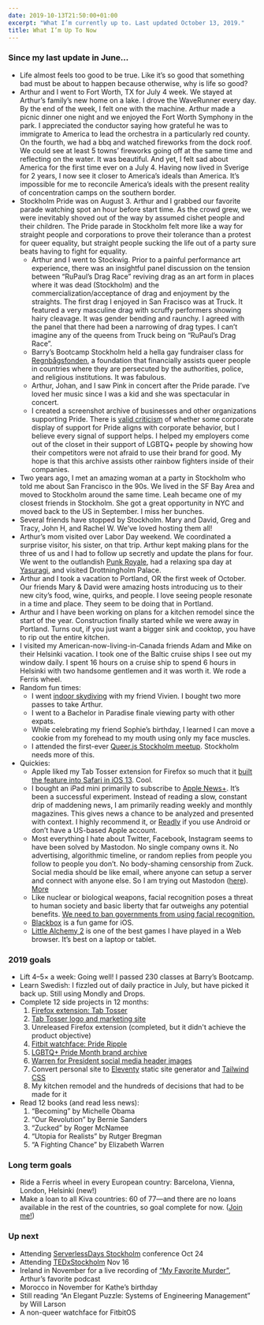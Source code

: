 ```yaml
---
date: 2019-10-13T21:50:00+01:00
excerpt: "What I’m currently up to. Last updated October 13, 2019."
title: What I’m Up To Now
---
```


### Since my last update in June…

- Life almost feels too good to be true. Like it’s so good that something bad must be about to happen because otherwise, why is life so good?
- Arthur and I went to Fort Worth, TX for July 4 week. We stayed at Arthur’s family’s new home on a lake. I drove the WaveRunner every day. By the end of the week, I felt one with the machine. Arthur made a picnic dinner one night and we enjoyed the Fort Worth Symphony in the park. I appreciated the conductor saying how grateful he was to immigrate to America to lead the orchestra in a particularly red county. On the fourth, we had a bbq and watched fireworks from the dock roof. We could see at least 5 towns’ fireworks going off at the same time and reflecting on the water. It was beautiful. And yet, I felt sad about America for the first time ever on a July 4. Having now lived in Sverige for 2 years, I now see it closer to America’s ideals than America. It’s impossible for me to reconcile America’s ideals with the present reality of concentration camps on the southern border.
- Stockholm Pride was on August 3. Arthur and I grabbed our favorite parade watching spot an hour before start time. As the crowd grew, we were inevitably shoved out of the way by assumed cishet people and their children. The Pride parade in Stockholm felt more like a way for straight people and corporations to prove their tolerance than a protest for queer equality, but straight people sucking the life out of a party sure beats having to fight for equality.
    - Arthur and I went to Stockwig. Prior to a painful performance art experience, there was an insightful panel discussion on the tension between “RuPaul’s Drag Race” reviving drag as an art form in places where it was dead (Stockholm) and the commercialization/acceptance of drag and enjoyment by the straights. The first drag I enjoyed in San Fracisco was at Truck. It featured a very masculine drag with scruffy performers showing hairy cleavage. It was gender bending and raunchy. I agreed with the panel that there had been a narrowing of drag types. I can’t imagine any of the queens from Truck being on “RuPaul’s Drag Race”.
    - Barry’s Bootcamp Stockholm held a hella gay fundraiser class for [Regnbågsfonden](https://www.regnbagsfonden.org/), a foundation that financially assists queer people in countries where they are persecuted by the authorities, police, and religious institutions. It was fabulous.
    - Arthur, Johan, and I saw Pink in concert after the Pride parade. I’ve loved her music since I was a kid and she was spectacular in concert.
    - I created a screenshot archive of businesses and other organizations supporting Pride. There is [valid criticism](https://www.linkedin.com/pulse/pride-pandering-katie-martell/) of whether some corporate display of support for Pride aligns with corporate behavior, but I believe every signal of support helps. I helped my employers come out of the closet in their support of LGBTQ+ people by showing how their competitors were not afraid to use their brand for good. My hope is that this archive assists other rainbow fighters inside of their companies.
- Two years ago, I met an amazing woman at a party in Stockholm who told me about San Francisco in the 90s. We lived in the SF Bay Area and moved to Stockholm around the same time. Leah became one of my closest friends in Stockholm. She got a great opportunity in NYC and moved back to the US in September. I miss her bunches.
- Several friends have stopped by Stockholm. Mary and David, Greg and Tracy, John H, and Rachel W. We’ve loved hosting them all!
- Arthur’s mom visited over Labor Day weekend. We coordinated a surprise visitor, his sister, on that trip. Arthur kept making plans for the three of us and I had to follow up secretly and update the plans for four. We went to the outlandish [Punk Royale](http://www.punkroyale.se/), had a relaxing spa day at [Yasuragi](https://yasuragi.se/), and visited Drottningholm Palace.
- Arthur and I took a vacation to Portland, OR the first week of October. Our friends Mary & David were amazing hosts introducing us to their new city’s food, wine, quirks, and people. I love seeing people resonate in a time and place. They seem to be doing that in Portland.
- Arthur and I have been working on plans for a kitchen remodel since the start of the year. Construction finally started while we were away in Portland. Turns out, if you just want a bigger sink and cooktop, you have to rip out the entire kitchen.
- I visited my American-now-living-in-Canada friends Adam and Mike on their Helsinki vacation. I took one of the Baltic cruise ships I see out my window daily. I spent 16 hours on a cruise ship to spend 6 hours in Helsinki with two handsome gentlemen and it was worth it. We rode a Ferris wheel.
- Random fun times:
    - I went [indoor skydiving](https://www.instagram.com/p/B1UbauVIhGw/) with my friend Vivien. I bought two more passes to take Arthur.
    - I went to a Bachelor in Paradise finale viewing party with other expats.
    - While celebrating my friend Sophie’s birthday, I learned I can move a cookie from my forehead to my mouth using only my face muscles.
    - I attended the first-ever [Queer.js Stockholm meetup](https://queerjs.com/stockholm). Stockholm needs more of this.
- Quickies:
    - Apple liked my Tab Tosser extension for Firefox so much that it [built the feature into Safari in iOS 13](https://twitter.com/JeremiahLee/status/1181210128722186242). Cool.
    - I bought an iPad mini primarily to subscribe to [Apple News+](https://www.apple.com/apple-news/). It’s been a successful experiment. Instead of reading a slow, constant drip of maddening news, I am primarily reading weekly and monthly magazines. This gives news a chance to be analyzed and presented with context. I highly recommend it, or [Readly](https://readly.com/) if you use Android or don’t have a US-based Apple account.
    - Most everything I hate about Twitter, Facebook, Instagram seems to have been solved by Mastodon. No single company owns it. No advertising, algorithmic timeline, or random replies from people you follow to people you don’t. No body-shaming censorship from Zuck. Social media should be like email, where anyone can setup a server and connect with anyone else. So I am trying out Mastodon ([here](https://social.librem.one/@jeremiahlee)). [More](https://twitter.com/JeremiahLee/status/1168997682494541824)
    - Like nuclear or biological weapons, facial recognition poses a threat to human society and basic liberty that far outweighs any potential benefits. [We need to ban governments from using facial recognition.](https://www.banfacialrecognition.com/)
    - [Blackbox](https://blackbox.app.link?%24identity_id=671400911037893819&channel=SharingExtension&feature=sharing&stage=HomeGridView&type=0&duration=0&source=ios&data=eyIkb2dfdmlkZW9fd2lkdGgiOiIzMjAiLCIkb2dfdmlkZW8iOiJodHRwczovL3d3dy5ibGFja2JveHB1enpsZXMuY29tL2Fzc2V0cy92aWRlb3MvYXBwLXByZXZpZXcubXA0IiwiJG9nX2ltYWdlX3dpZHRoIjoiMzIwIiwiJG9nX2ltYWdlX2hlaWdodCI6IjE4MCIsIiRvZ192aWRlb190eXBlIjoidmlkZW8vbXA0IiwiJG9nX2ltYWdlIjoiaHR0cHM6Ly93d3cuYmxhY2tib3hwdXp6bGVzLmNvbS9hc3NldHMvaW1hZ2VzL1RodW1ibmFpbC5wbmciLCIkb2dfdGl0bGUiOiJCbGFja2JveCIsIiRvZ19pbWFnZV90eXBlIjoiaW1hZ2UvcG5nIiwiJG9nX3ZpZGVvX2hlaWdodCI6IjE4MCJ9) is a fun game for iOS.
    - [Little Alchemy 2](https://littlealchemy2.com/) is one of the best games I have played in a Web browser. It’s best on a laptop or tablet.

### 2019 goals

- Lift 4–5× a week: Going well! I passed 230 classes at Barry’s Bootcamp.
- Learn Swedish: I fizzled out of daily practice in July, but have picked it back up. Still using Mondly and Drops.
- Complete 12 side projects in 12 months:
    1. [Firefox extension: Tab Tosser](/posts/introducing-tab-tosser/)
    2. [Tab Tosser logo and marketing site](/tab-tosser/)
    3. Unreleased Firefox extension (completed, but it didn't achieve the product objective)
    4. [Fitbit watchface: Pride Ripple](https://gallery.fitbit.com/details/e9f93783-42d4-4e7d-ba57-9a2cfce9ebc7)
    5. [LGBTQ+ Pride Month brand archive](https://github.com/jeremiahlee/pride-archive)
    6. [Warren for President social media header images](https://github.com/jeremiahlee/warren-for-president)
    7. Convert personal site to [Eleventy](https://www.11ty.io/) static site generator and [Tailwind CSS](https://tailwindcss.com/)
    8. My kitchen remodel and the hundreds of decisions that had to be made for it
- Read 12 books (and read less news):
    1. “Becoming” by Michelle Obama
    2. “Our Revolution” by Bernie Sanders
    3. “Zucked” by Roger McNamee
    4. “Utopia for Realists” by Rutger Bregman
    5. “A Fighting Chance” by Elizabeth Warren

### Long term goals
- Ride a Ferris wheel in every European country:  Barcelona, Vienna, London, Helsinki (new!)
- Make a loan to all Kiva countries: 60 of 77—and there are no loans available in the rest of the countries, so goal complete for now. ([Join me!](https://www.kiva.org/invitedby/jeremiahlee))

### Up next
- Attending [ServerlessDays Stockholm](https://www.eventbrite.se/e/serverlessdays-stockholm-2019-tickets-61419254644) conference Oct 24
- Attending [TEDxStockholm](https://tedxstockholm.com/) Nov 16
- Ireland in November for a live recording of [“My Favorite Murder”](https://www.myfavoritemurder.com/), Arthur’s favorite podcast
- Morocco in November for Kathe’s birthday
- Still reading “An Elegant Puzzle: Systems of Engineering Management” by Will Larson
- A non-queer watchface for FitbitOS
